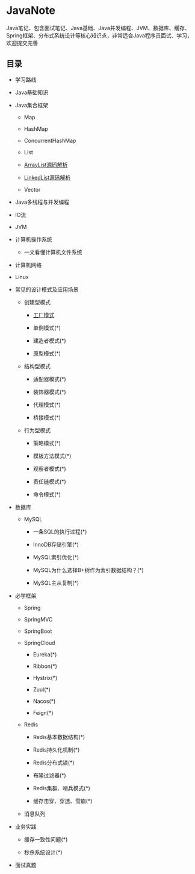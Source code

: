 # JavaNote
Java笔记、包含面试笔记、Java基础、Java并发编程、JVM、数据库、缓存、Spring框架、分布式系统设计等核心知识点，非常适合Java程序员面试、学习，欢迎提交完善

## 目录
- 学习路线

- Java基础知识
- Java集合框架
    - Map
    
    - HashMap
    - ConcurrentHashMap
    - List
    - [ArrayList源码解析](https://mp.weixin.qq.com/s/JEW73ZulaJEuie9ainqCBg)
    - [LinkedList源码解析](https://mp.weixin.qq.com/s/Fpyldo2OpEvWfrA1llYgTQ)
    - Vector
- Java多线程与并发编程
- IO流
- JVM
- 计算机操作系统
    - 一文看懂计算机文件系统
- 计算机网络
- Linux
- 常见的设计模式及应用场景
    - 创建型模式
        - [工厂模式](https://mp.weixin.qq.com/s/J1e61Xi8W14fDq_B_d2HXQ)
        
        - 单例模式(*)
        - 建造者模式(*)
        - 原型模式(*)
    - 结构型模式
        - 适配器模式(*)
        
        - 装饰器模式(*)
        - 代理模式(*)
        - 桥接模式(*)
    - 行为型模式
        - 策略模式(*)
        
        - 模板方法模式(*)
        - 观察者模式(*)
        - 责任链模式(*)
        - 命令模式(*)
- 数据库
    - MySQL
        - 一条SQL的执行过程(*)
        
        - InnoDB存储引擎(*)
        - MySQL索引优化(*)
        - MySQL为什么选择B+树作为索引数据结构？(*)
        - MySQL主从复制(*)
- 必学框架
    - Spring
    
    - SpringMVC
    - SpringBoot
    - SpringCloud
        - Eureka(*)
        
        - Ribbon(*)
        - Hystrix(*)
        - Zuul(*)
        - Nacos(*)
        - Feign(*)
    - Redis
        - Redis基本数据结构(*)
        
        - Redis持久化机制(*)
        - Redis分布式锁(*)
        - 布隆过滤器(*)
        - Redis集群、哨兵模式(*)
        - 缓存击穿、穿透、雪崩(*)
    - 消息队列
- 业务实践
    - 缓存一致性问题(*)
    
    - 秒杀系统设计(*)
- 面试真题


